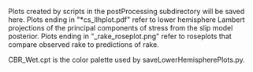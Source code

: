 Plots created by scripts in the postProcessing subdirectory will be saved here. 
Plots ending in "*cs_llhplot.pdf" refer to lower hemisphere Lambert projections of the principal components of stress from the slip model posterior.
Plots ending in "_rake_roseplot.png" refer to roseplots that compare observed rake to predictions of rake.

CBR_Wet.cpt is the color palette used by saveLowerHemispherePlots.py.